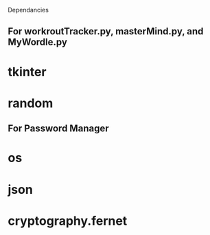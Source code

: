 Dependancies

## For workroutTracker.py, masterMind.py, and MyWordle.py
# tkinter
# random

## For Password Manager
# os
# json
# cryptography.fernet
